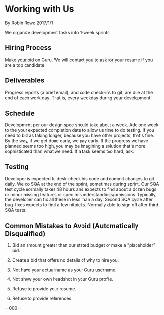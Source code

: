 # Working with Us

By Robin Rowe 2017/1/1

We organize development tasks into 1-week sprints.

## Hiring Process

Make your bid on Guru. We will contact you to ask for your resume if you are a top candidate.

## Deliverables

Progress reports (a brief email), and code check-ins to git, are due at the end of each work day. That is, every weekday during your development. 

## Schedule

Development per our design spec should take about a week. Add one week to the your expected completion date to allow us time to do testing. If you need to bid as taking longer, because you have other projects, that's fine. By the way, if we get done early, we pay early. If the progress we have planned seems too high, you may be imagining a solution that's more sophisticated than what we need. If a task seems too hard, ask.

## Testing

Developer is expected to desk-check his code and commit changes to git daily. We do SQA at the end of the sprint, sometimes during sprint. Our SQA test cycle normally takes 48 hours and expects to find about a dozen bugs or minor missing features or spec misunderstandings/omissions. Typically, the developer can fix all these in less than a day. Second SQA cycle after bug-fixes expects to find a few nitpicks. Normally able to sign off after third SQA tests. 

## Common Mistakes to Avoid (Automatically Disqualified)

1. Bid an amount greater than our stated budget or make a "placeholder" bid.

2. Create a bid that offers no details of why to hire you.

3. Not have your actual name as your Guru username.

4. Not show your own headshot in your Guru profile.

5. Refuse to provide your resume.

6. Refuse to provide references.

--000--
